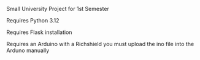 Small University Project for 1st Semester

Requires Python 3.12

Requires Flask installation

Requires an Arduino with a Richshield you must upload the ino file into the Arduno manually
